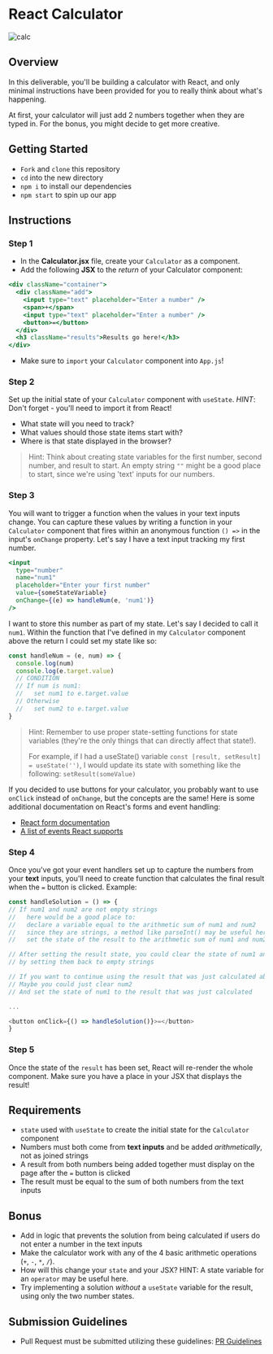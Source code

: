 # React Calculator

![calc](https://cdn.dribbble.com/users/2184773/screenshots/4516857/calculator.gif)

## Overview

In this deliverable, you'll be building a calculator with React, and only minimal instructions have been provided for you to really think about what's happening.

At first, your calculator will just add 2 numbers together when they are typed in. For the bonus, you might decide to get more creative.

## Getting Started

- `Fork` and `clone` this repository
- `cd` into the new directory
- `npm i` to install our dependencies
- `npm start` to spin up our app

## Instructions

### Step 1

- In the **Calculator.jsx** file, create your `Calculator` as a component.
- Add the following **JSX** to the *return* of your Calculator component:

```jsx
<div className="container">
  <div className="add">
    <input type="text" placeholder="Enter a number" />
    <span>+</span>
    <input type="text" placeholder="Enter a number" />
    <button>=</button>
  </div>
  <h3 className="results">Results go here!</h3>
</div>
```

- Make sure to `import` your `Calculator` component into `App.js`!

### Step 2

Set up the initial state of your `Calculator` component with `useState`. *HINT*: Don't forget - you'll need to import it from React!

- What state will you need to track?
- What values should those state items start with?
- Where is that state displayed in the browser?

> Hint: Think about creating state variables for the first number, second number, and result to start. An empty string `""` might be a good place to start, since we're using 'text' inputs for our numbers.

### Step 3

You will want to trigger a function when the values in your text inputs change. You can capture these values by writing a function in your `Calculator` component that fires within an anonymous function `() =>` in the input's `onChange` property. Let's say I have a text input tracking my first number.

```jsx
<input
  type="number"
  name="num1"
  placeholder="Enter your first number"
  value={someStateVariable}
  onChange={(e) => handleNum(e, 'num1')}
/>
```

I want to store this number as part of my state. Let's say I decided to call it `num1`. Within the function that I've defined in my `Calculator` component above the return I could set my state like so:

```js
const handleNum = (e, num) => {
  console.log(num)
  console.log(e.target.value)
  // CONDITION
  // If num is num1:
  //   set num1 to e.target.value
  // Otherwise
  //   set num2 to e.target.value
}
```

> Hint: Remember to use proper state-setting functions for state variables (they're the only things that can directly affect that state!). 
>
> For example, if I had a useState() variable `const [result, setResult] = useState('')`, I would update its state with something like the following: `setResult(someValue)`

If you decided to use buttons for your calculator, you probably want to use `onClick` instead of `onChange`, but the concepts are the same! Here is some additional documentation on React's forms and event handling:

- [React form documentation](https://facebook.github.io/react/docs/forms.html)
- [A list of events React supports](https://facebook.github.io/react/docs/events.html#supported-events)

### Step 4

Once you've got your event handlers set up to capture the numbers from your **text** inputs, you'll need to create function that calculates the final result when the `=` button is clicked. Example:

```js
const handleSolution = () => {
// If num1 and num2 are not empty strings 
//   here would be a good place to:
//   declare a variable equal to the arithmetic sum of num1 and num2
//   since they are strings, a method like parseInt() may be useful here
//   set the state of the result to the arithmetic sum of num1 and num2

// After setting the result state, you could clear the state of num1 and num2
// by setting them back to empty strings

// If you want to continue using the result that was just calculated above
// Maybe you could just clear num2
// And set the state of num1 to the result that was just calculated

...

<button onClick={() => handleSolution()}>=</button>
}
```

### Step 5

Once the state of the `result` has been set, React will re-render the whole component. Make sure you have a place in your JSX that displays the result!

## Requirements
- `state` used with `useState` to create the initial state for the `Calculator` component
- Numbers must both come from **text inputs** and be added _arithmetically_, not as joined strings
- A result from both numbers being added together must display on the page after the `=` button is clicked
- The result must be equal to the sum of both numbers from the text inputs

## Bonus
- Add in logic that prevents the solution from being calculated if users do not enter a number in the text inputs
- Make the calculator work with any of the 4 basic arithmetic operations (`+`, `-`, `*`, `/`). 
- How will this change your `state` and your JSX? HINT: A state variable for an `operator` may be useful here.
- Try implementing a solution _without_ a `useState` variable for the result, using only the two number states.

## Submission Guidelines

- Pull Request must be submitted utilizing these guidelines: [PR Guidelines](https://github.com/SEI-R-11-8/template_pull_request)
